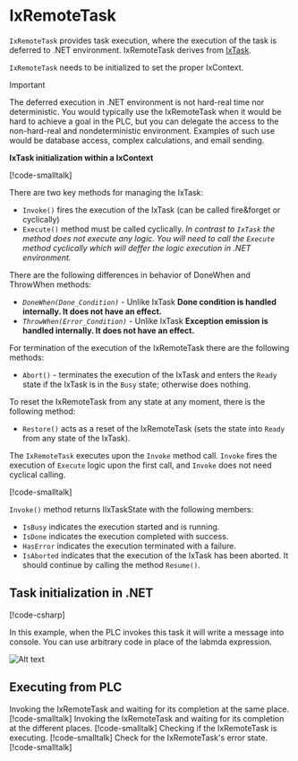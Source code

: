 # IxRemoteTask

`IxRemoteTask` provides task execution, where the execution of the task is deferred to .NET environment. IxRemoteTask derives from [IxTask](IXTASK.md).

`IxRemoteTask` needs to be initialized to set the proper IxContext.

> [!IMPORTANT]
> The deferred execution in .NET environment is not hard-real time nor deterministic. You would typically use the IxRemoteTask when it would be hard to achieve a goal in the PLC, but you can delegate the access to the non-hard-real and nondeterministic environment. Examples of such use would be database access, complex calculations, and email sending.

**IxTask initialization within a IxContext**

[!code-smalltalk[](../../../src/integrations/ctrl/src/Examples/ix-core-IxRemoteTask/IxRemoteTaskDocuExample.st?name=IxTaskIntitialization)]

There are two key methods for managing the IxTask:

- `Invoke()` fires the execution of the IxTask (can be called fire&forget or cyclically)
- `Execute()` method must be called cyclically. *In contrast to `IxTask` the method does not execute any logic. You will need to call the `Execute` method cyclically which will deffer the logic execution in .NET environment.*


There are the following differences in behavior of DoneWhen and ThrowWhen methods:

- *`DoneWhen(Done_Condition)`* - Unlike IxTask **Done condition is handled internally. It does not have an effect.**
- *`ThrowWhen(Error_Condition)`* - Unlike IxTask **Exception emission is handled internally. It does not have an effect.**

For termination of the execution of the IxRemoteTask there are the following methods:
- `Abort()` - terminates the execution of the IxTask and enters the `Ready` state if the IxTask is in the `Busy` state; otherwise does nothing.

To reset the IxRemoteTask from any state at any moment, there is the following method:
- `Restore()` acts as a reset of the IxRemoteTask (sets the state into `Ready` from any state of the IxTask).

The `IxRemoteTask` executes upon the `Invoke` method call. `Invoke` fires the execution of `Execute` logic upon the first call, and `Invoke` does not need cyclical calling.

[!code-smalltalk[](../../../src/integrations/ctrl/src/Examples/ix-core-IxRemoteTask/IxRemoteTaskDocuExample.st?name=IxTaskInvoke)]

`Invoke()` method returns IIxTaskState with the following members:

 - `IsBusy` indicates the execution started and is running.
 - `IsDone` indicates the execution completed with success.
 - `HasError` indicates the execution terminated with a failure.
 - `IsAborted` indicates that the execution of the IxTask has been aborted. It should continue by calling the method `Resume()`.

## Task initialization in .NET

[!code-csharp[](../../../src/integrations/integration.blazor/Program.cs?name=InitializeRemoteTask)]

In this example, when the PLC invokes this task it will write a message into console. You can use arbitrary code in place of the labmda expression.

![Alt text](~/images/remote_exect.gif)


## Executing from PLC

Invoking the IxRemoteTask and waiting for its completion at the same place.
[!code-smalltalk[](../../../src/integrations/ctrl/src/Examples/ix-core-IxRemoteTask/IxRemoteTaskDocuExample.st?name=IxTaskInvokeDone)]
Invoking the IxRemoteTask and waiting for its completion at the different places.
[!code-smalltalk[](../../../src/integrations/ctrl/src/Examples/ix-core-IxRemoteTask/IxRemoteTaskDocuExample.st?name=IxTaskInvokeDoneSeparatelly)]
Checking if the IxRemoteTask is executing.
[!code-smalltalk[](../../../src/integrations/ctrl/src/Examples/ix-core-IxRemoteTask/IxRemoteTaskDocuExample.st?name=IxTaskRunning)]
Check for the IxRemoteTask's error state. 
[!code-smalltalk[](../../../src/integrations/ctrl/src/Examples/ix-core-IxRemoteTask/IxRemoteTaskDocuExample.st?name=IxTaskError)]


